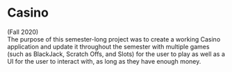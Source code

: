# Casino
(Fall 2020)<br>The purpose of this semester-long project was to create a working Casino application and update it throughout the semester with multiple games (such as BlackJack, Scratch Offs, and Slots) for the user to play as well as a UI for the user to interact with, as long as they have enough money.
